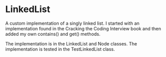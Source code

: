 # LinkedList
A custom implementation of a singly linked list. I started with an implementation found in the Cracking the Coding 
Interview book and then added my own contains() and get() methods.

The implementation is in the LinkedList and Node classes. The implementation is tested in the TestLinkedList class.
